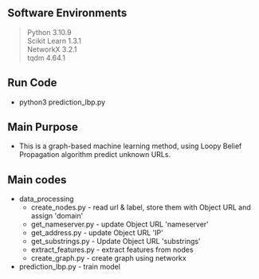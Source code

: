 ## Software Environments
> Python 3.10.9  
> Scikit Learn 1.3.1   
> NetworkX 3.2.1  
> tqdm 4.64.1 

## Run Code
* python3 prediction_lbp.py

## Main Purpose
* This is a graph-based machine learning method, using Loopy Belief Propagation algorithm predict unknown URLs.

## Main codes
* data_processing
    * create_nodes.py - read url & label, store them with Object URL and assign 'domain'  
    * get_nameserver.py - update Object URL 'nameserver'  
    * get_address.py - update Object URL 'IP'  
    * get_substrings.py - Update Object URL 'substrings' 
    * extract_features.py - extract features from nodes 
    * create_graph.py - create graph using networkx
* prediction_lbp.py - train model